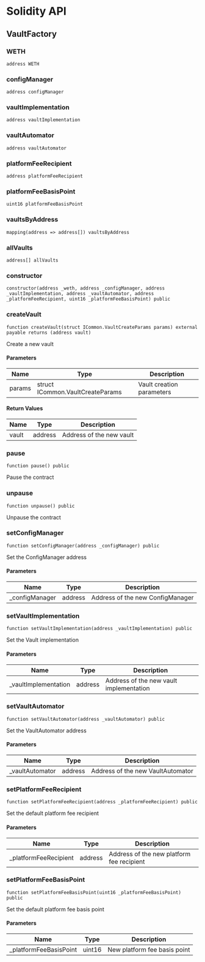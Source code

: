 # Solidity API

## VaultFactory

### WETH

```solidity
address WETH
```

### configManager

```solidity
address configManager
```

### vaultImplementation

```solidity
address vaultImplementation
```

### vaultAutomator

```solidity
address vaultAutomator
```

### platformFeeRecipient

```solidity
address platformFeeRecipient
```

### platformFeeBasisPoint

```solidity
uint16 platformFeeBasisPoint
```

### vaultsByAddress

```solidity
mapping(address => address[]) vaultsByAddress
```

### allVaults

```solidity
address[] allVaults
```

### constructor

```solidity
constructor(address _weth, address _configManager, address _vaultImplementation, address _vaultAutomator, address _platformFeeRecipient, uint16 _platformFeeBasisPoint) public
```

### createVault

```solidity
function createVault(struct ICommon.VaultCreateParams params) external payable returns (address vault)
```

Create a new vault

#### Parameters

| Name   | Type                             | Description               |
| ------ | -------------------------------- | ------------------------- |
| params | struct ICommon.VaultCreateParams | Vault creation parameters |

#### Return Values

| Name  | Type    | Description              |
| ----- | ------- | ------------------------ |
| vault | address | Address of the new vault |

### pause

```solidity
function pause() public
```

Pause the contract

### unpause

```solidity
function unpause() public
```

Unpause the contract

### setConfigManager

```solidity
function setConfigManager(address _configManager) public
```

Set the ConfigManager address

#### Parameters

| Name            | Type    | Description                      |
| --------------- | ------- | -------------------------------- |
| \_configManager | address | Address of the new ConfigManager |

### setVaultImplementation

```solidity
function setVaultImplementation(address _vaultImplementation) public
```

Set the Vault implementation

#### Parameters

| Name                  | Type    | Description                             |
| --------------------- | ------- | --------------------------------------- |
| \_vaultImplementation | address | Address of the new vault implementation |

### setVaultAutomator

```solidity
function setVaultAutomator(address _vaultAutomator) public
```

Set the VaultAutomator address

#### Parameters

| Name             | Type    | Description                       |
| ---------------- | ------- | --------------------------------- |
| \_vaultAutomator | address | Address of the new VaultAutomator |

### setPlatformFeeRecipient

```solidity
function setPlatformFeeRecipient(address _platformFeeRecipient) public
```

Set the default platform fee recipient

#### Parameters

| Name                   | Type    | Description                               |
| ---------------------- | ------- | ----------------------------------------- |
| \_platformFeeRecipient | address | Address of the new platform fee recipient |

### setPlatformFeeBasisPoint

```solidity
function setPlatformFeeBasisPoint(uint16 _platformFeeBasisPoint) public
```

Set the default platform fee basis point

#### Parameters

| Name                    | Type   | Description                  |
| ----------------------- | ------ | ---------------------------- |
| \_platformFeeBasisPoint | uint16 | New platform fee basis point |
